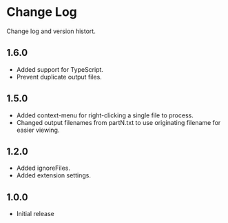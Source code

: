 # Change Log

Change log and version histort.

## 1.6.0

- Added support for TypeScript.
- Prevent duplicate output files.

## 1.5.0

- Added context-menu for right-clicking a single file to process.
- Changed output filenames from partN.txt to use originating filename for easier viewing.

## 1.2.0

- Added ignoreFiles.
- Added extension settings.

## 1.0.0

- Initial release
